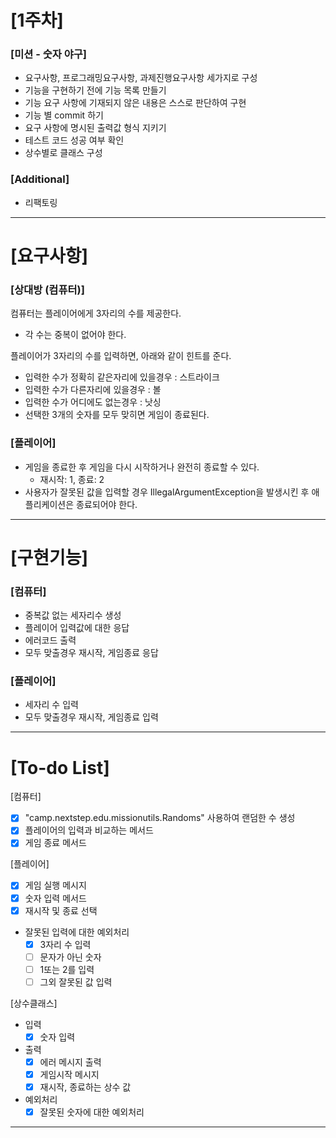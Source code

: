 # [1주차]

### [미션 - 숫자 야구]

- 요구사항, 프로그래밍요구사항, 과제진행요구사항 세가지로 구성
- 기능을 구현하기 전에 기능 목록 만들기
- 기능 요구 사항에 기재되지 않은 내용은 스스로 판단하여 구현
- 기능 별 commit 하기
- 요구 사항에 명시된 출력값 형식 지키기
- 테스트 코드 성공 여부 확인
- 상수별로 클래스 구성

### [Additional]

- 리팩토링

---

# [요구사항]

### [상대방 (컴퓨터)]

컴퓨터는 플레이어에게 3자리의 수를 제공한다.

- 각 수는 중복이 없어야 한다.

플레이어가 3자리의 수를 입력하면, 아래와 같이 힌트를 준다.

- 입력한 수가 정확히 같은자리에 있을경우 : 스트라이크
- 입력한 수가 다른자리에 있을경우 : 볼
- 입력한 수가 어디에도 없는경우 : 낫싱
- 선택한 3개의 숫자를 모두 맞히면 게임이 종료된다.

### [플레이어]

- 게임을 종료한 후 게임을 다시 시작하거나 완전히 종료할 수 있다.
    - 재시작: 1, 종료: 2
- 사용자가 잘못된 값을 입력할 경우 IllegalArgumentException을 발생시킨 후 애플리케이션은 종료되어야 한다.

---

# [구현기능]

### [컴퓨터]

- 중복값 없는 세자리수 생성
- 플레이어 입력값에 대한 응답
- 에러코드 출력
- 모두 맞출경우 재시작, 게임종료 응답

### [플레이어]

- 세자리 수 입력
- 모두 맞출경우 재시작, 게임종료 입력

---

# [To-do List]

[컴퓨터]

- [x] "camp.nextstep.edu.missionutils.Randoms" 사용하여 랜덤한 수 생성
- [x] 플레이어의 입력과 비교하는 메서드
- [x] 게임 종료 메서드

[플레이어]

- [x] 게임 실행 메시지
- [x] 숫자 입력 메서드
- [x] 재시작 및 종료 선택
- 잘못된 입력에 대한 예외처리
  - [X] 3자리 수 입력 
  - [ ] 문자가 아닌 숫자
  - [ ] 1또는 2를 입력
  - [ ] 그외 잘못된 값 입력

[상수클래스]

- 입력
    - [x] 숫자 입력
- 출력
    - [x] 에러 메시지 출력
    - [X] 게임시작 메시지
    - [X] 재시작, 종료하는 상수 값
- 예외처리
    - [x] 잘못된 숫자에 대한 예외처리

---


